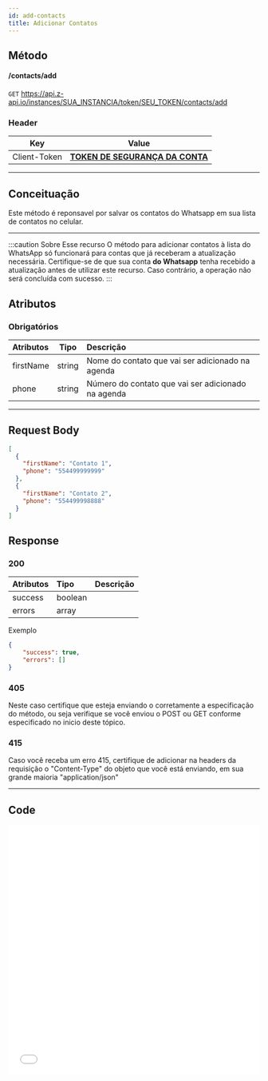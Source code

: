 ```yaml
---
id: add-contacts
title: Adicionar Contatos
---
```


## Método

#### /contacts/add

`GET` https://api.z-api.io/instances/SUA_INSTANCIA/token/SEU_TOKEN/contacts/add

### Header

|      Key       |            Value            |
| :------------: |     :-----------------:     |
|  Client-Token  | **[TOKEN DE SEGURANÇA DA CONTA](../security/client-token)** |
---

## Conceituação

Este método é reponsavel por salvar os contatos do Whatsapp em sua lista de contatos no celular.

---

:::caution Sobre Esse recurso
O método para adicionar contatos à lista do WhatsApp só funcionará para contas que já receberam a atualização necessária. Certifique-se de que sua conta **do Whatsapp** tenha recebido a atualização antes de utilizar este recurso. Caso contrário, a operação não será concluída com sucesso.
:::

## Atributos

### Obrigatórios

| Atributos | Tipo | Descrição |
| :-- | :-: | :-- |
| firstName | string | Nome do contato que vai ser adicionado na agenda |
| phone     | string | Número do contato que vai ser adicionado na agenda |

---

## Request Body

```json
[
  {
    "firstName": "Contato 1",
    "phone": "554499999999"
  },
  {
    "firstName": "Contato 2",
    "phone": "554499998888"
  }
]
```

## Response

### 200

| Atributos | Tipo  | Descrição |
| :-- | :-- | :--   |
| success | boolean |  |
| errors  | array   |  |


Exemplo

```json
{
    "success": true,
    "errors": []
}
```

### 405

Neste caso certifique que esteja enviando o corretamente a especificação do método, ou seja verifique se você enviou o POST ou GET conforme especificado no inicio deste tópico.

### 415

Caso você receba um erro 415, certifique de adicionar na headers da requisição o "Content-Type" do objeto que você está enviando, em sua grande maioria "application/json"

---

## Code

<iframe src="//api.apiembed.com/?source=https://raw.githubusercontent.com/Z-API/z-api-docs/main/json-examples/add-contacts.json&targets=all" frameborder="0" scrolling="no" width="100%" height="500px" seamless></iframe>
